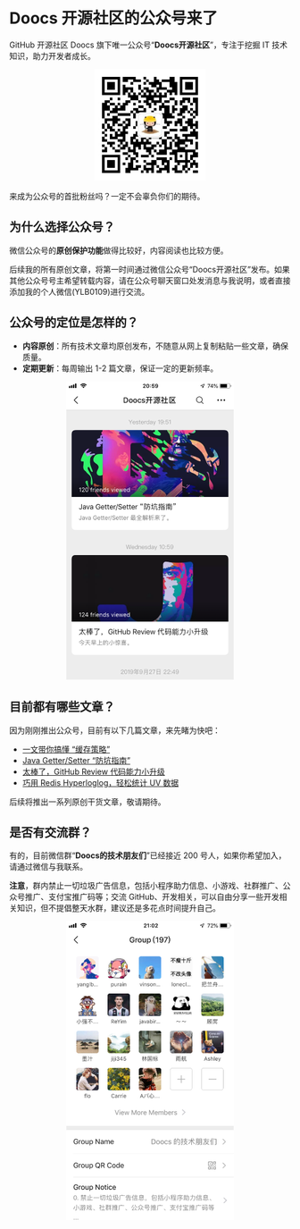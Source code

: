 # Doocs 开源社区的公众号来了
GitHub 开源社区 Doocs 旗下唯一公众号“**Doocs开源社区**”，专注于挖掘 IT 技术知识，助力开发者成长。

<div style="text-align:center;">
  <img src="./images/qrcode_for_doocs.jpg" width="200px;"/>
</div>

来成为公众号的首批粉丝吗？一定不会辜负你们的期待。

## 为什么选择公众号？
微信公众号的**原创保护功能**做得比较好，内容阅读也比较方便。

后续我的所有原创文章，将第一时间通过微信公众号“Doocs开源社区”发布。如果其他公众号号主希望转载内容，请在公众号聊天窗口处发消息与我说明，或者直接添加我的个人微信(YLB0109)进行交流。

## 公众号的定位是怎样的？
- **内容原创**：所有技术文章均原创发布，不随意从网上复制粘贴一些文章，确保质量。
- **定期更新**：每周输出 1-2 篇文章，保证一定的更新频率。

<div style="text-align:center;">
  <img src="./images/article-demo.png" width="300px;"/>
</div>

## 目前都有哪些文章？
因为刚刚推出公众号，目前有以下几篇文章，来先睹为快吧：

- [一文带你搞懂 “缓存策略”](https://mp.weixin.qq.com/s/47A_iXY_nArURwUTPHr2IQ)
- [Java Getter/Setter “防坑指南”](https://mp.weixin.qq.com/s/TZqcAw7NTlcvU-p930-eHA)
- [太棒了，GitHub Review 代码能力小升级](https://mp.weixin.qq.com/s/Lok0epqn91Q51ygZo_FLkg)
- [巧用 Redis Hyperloglog，轻松统计 UV 数据](https://mp.weixin.qq.com/s/w1r-M6YVvQSfUtzO_xe44Q)

后续将推出一系列原创干货文章，敬请期待。

## 是否有交流群？
有的，目前微信群“**Doocs的技术朋友们**”已经接近 200 号人，如果你希望加入，请通过微信与我联系。

**注意**，群内禁止一切垃圾广告信息，包括小程序助力信息、小游戏、社群推广、公众号推广、支付宝推广码等；交流 GitHub、开发相关，可以自由分享一些开发相关知识，但不提倡整天水群，建议还是多花点时间提升自己。

<div style="text-align:center;">
  <img src="./images/wechat-group-for-doocs.png" width="300px;"/>
</div>
